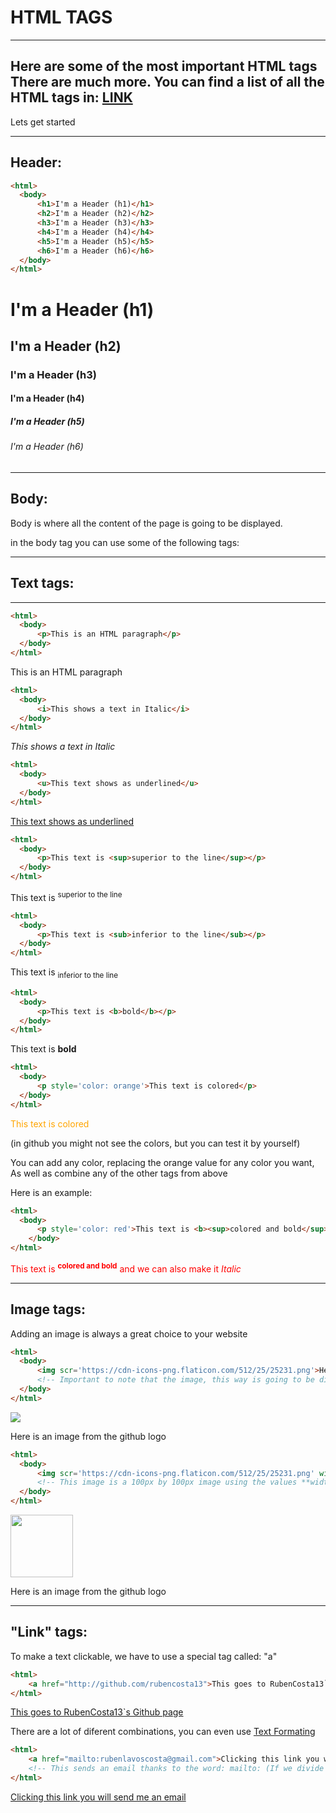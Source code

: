 # HTML TAGS

---
Here are some of the most important HTML tags
There are much more. You can find a list of all the HTML tags in: [LINK](https://way2tutorial.com/html/tag/index.php)
---

Lets get started

---
Header:
---

```html
<html>
  <body>
      <h1>I'm a Header (h1)</h1>
      <h2>I'm a Header (h2)</h2>
      <h3>I'm a Header (h3)</h3>
      <h4>I'm a Header (h4)</h4>
      <h5>I'm a Header (h5)</h5>
      <h6>I'm a Header (h6)</h6>
  </body>
</html>
```
<h1>I'm a Header (h1)</h1>
<h2>I'm a Header (h2)</h2>
<h3>I'm a Header (h3)</h3>
<h4>I'm a Header (h4)</h4>
<h5>I'm a Header (h5)</h5>
<h6>I'm a Header (h6)</h6>



---
Body: 
---
Body is where all the content of the page is going to be displayed. 

in the body tag you can use some of the following tags:


---
## Text tags:
---

```html
<html>
  <body>
      <p>This is an HTML paragraph</p>
  </body>
</html>
```

<p>This is an HTML paragraph</p>

```html
<html>
  <body>
      <i>This shows a text in Italic</i>
  </body>
</html>
```

<i>This shows a text in Italic</i>

```html
<html>
  <body>
      <u>This text shows as underlined</u>
  </body>
</html>
```
<u>This text shows as underlined</u>

```html
<html>
  <body>
      <p>This text is <sup>superior to the line</sup></p>
  </body>
</html>
```
<p>This text is <sup>superior to the line</sup></p>

```html
<html>
  <body>
      <p>This text is <sub>inferior to the line</sub></p>
  </body>
</html>
```
<p>This text is <sub>inferior to the line</sub></p>

```html
<html>
  <body>
      <p>This text is <b>bold</b></p>
  </body>
</html>
```
<p>This text is <b>bold</b></p>


```html
<html>
  <body>
      <p style='color: orange'>This text is colored</p>
  </body>
</html>
```
<p style='color: orange'>This text is colored</p> (in github you might not see the colors, but you can test it by yourself)

You can add any color, replacing the orange value for any color you want, As well as combine any of the other tags from above

Here is an example: 
```html
<html>
  <body>
      <p style='color: red'>This text is <b><sup>colored and bold</sup></b> and we can also make it <i>Italic</i></p>
    </body>
</html>
```

<p style='color: red'>This text is <b><sup>colored and bold</sup></b> and we can also make it <i>Italic</i></p>


---
Image tags:
---

Adding an image is always a great choice to your website

```html
<html>
  <body>
      <img scr='https://cdn-icons-png.flaticon.com/512/25/25231.png'>Here is an image from the github logo</img>
      <!-- Important to note that the image, this way is going to be displayed as the original size-->
  </body>
</html>
```
<img src="https://cdn-icons-png.flaticon.com/512/25/25231.png" />

Here is an image from the github logo

```html
<html>
  <body>
      <img scr='https://cdn-icons-png.flaticon.com/512/25/25231.png' width='100px' height='100px'>Here is an image from the github logo</img>
      <!-- This image is a 100px by 100px image using the values **width** and **height** you can set a dimension to the image-->
  </body>
</html>
```
<img src="https://cdn-icons-png.flaticon.com/512/25/25231.png" width="100" height="100" />

Here is an image from the github logo

---
"Link" tags:
---
To make a text clickable, we have to use a special tag called: "a"

```html
<html>
    <a href="http://github.com/rubencosta13">This goes to RubenCosta13`s Github page</a>
</html>
```
<a href="http://github.com/rubencosta13">This goes to RubenCosta13`s Github page</a>

There are a lot of diferent combinations, you can even use [Text Formating](#text-tags)


```html
<html>
    <a href="mailto:rubenlavoscosta@gmail.com">Clicking this link you will send me an email</a>
    <!-- This sends an email thanks to the word: mailto: (If we divide the word mailto into two words we will get Mail to which is the function of this word) -->
</html>
```

<a href="mailto:rubenlavoscosta@gmail.com">Clicking this link you will send me an email</a>

